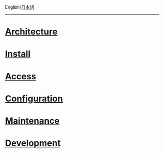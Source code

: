 English/[日本語](https://github.com/aegif/NemakiWare/wiki/%E3%83%9B%E3%83%BC%E3%83%A0)
***
# [Architecture](https://github.com/aegif/NemakiWare/wiki/Architecture)
# [Install](https://github.com/aegif/NemakiWare/wiki/Install)
# [Access](https://github.com/aegif/NemakiWare/wiki/Access)
# [Configuration](https://github.com/aegif/NemakiWare/wiki/Configuration)
# [Maintenance](https://github.com/aegif/NemakiWare/wiki/Maintenance)
# [Development](https://github.com/aegif/NemakiWare/wiki/Development)